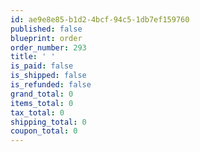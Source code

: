 ```yaml
---
id: ae9e8e85-b1d2-4bcf-94c5-1db7ef159760
published: false
blueprint: order
order_number: 293
title: ' '
is_paid: false
is_shipped: false
is_refunded: false
grand_total: 0
items_total: 0
tax_total: 0
shipping_total: 0
coupon_total: 0
---
```

